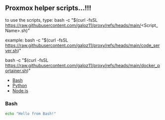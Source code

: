 ## Proxmox helper scripts...!!!





to use the scripts, type:
bash -c "$(curl -fsSL https://raw.githubusercontent.com/galoz11/proxy/refs/heads/main/<Script_Name>.sh)"

example:
bash -c "$(curl -fsSL https://raw.githubusercontent.com/galoz11/proxy/refs/heads/main/code_server.sh)"

bash -c "$(curl -fsSL https://raw.githubusercontent.com/galoz11/proxy/refs/heads/main/docker_portainer.sh)"


<!-- Tabs navigation -->
<ul>
  <li><a href="#bash">Bash</a></li>
  <li><a href="#python">Python</a></li>
  <li><a href="#nodejs">Node.js</a></li>
</ul>

<!-- Bash Tab -->
<h3 id="bash">Bash</h3>

```bash
echo "Hello from Bash!"

